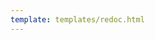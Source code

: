 ```yaml
---
template: templates/redoc.html
---
```


<redoc spec-url='{{base_path}}/apis/restapis/account-recovery.yaml'></redoc>
<script src="https://cdn.jsdelivr.net/npm/redoc@next/bundles/redoc.standalone.js"> </script>